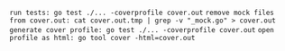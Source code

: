 `run tests: go test ./... -coverprofile cover.out`
`remove mock files from cover.out: cat cover.out.tmp | grep -v "_mock.go" > cover.out`
`generate cover profile: go test ./... -coverprofile cover.out`
`open profile as html: go tool cover -html=cover.out`
